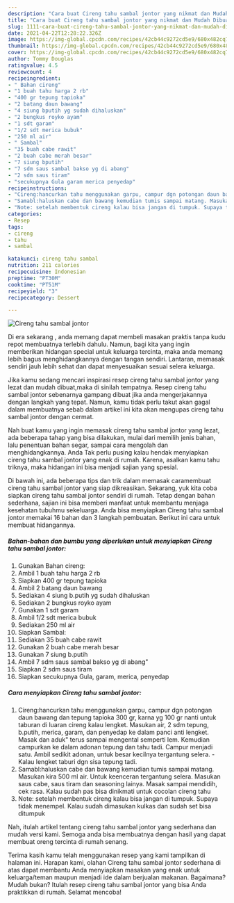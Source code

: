```yaml
---
description: "Cara buat Cireng tahu sambal jontor yang nikmat dan Mudah Dibuat"
title: "Cara buat Cireng tahu sambal jontor yang nikmat dan Mudah Dibuat"
slug: 1111-cara-buat-cireng-tahu-sambal-jontor-yang-nikmat-dan-mudah-dibuat
date: 2021-04-22T12:28:22.326Z
image: https://img-global.cpcdn.com/recipes/42cb44c9272cd5e9/680x482cq70/cireng-tahu-sambal-jontor-foto-resep-utama.jpg
thumbnail: https://img-global.cpcdn.com/recipes/42cb44c9272cd5e9/680x482cq70/cireng-tahu-sambal-jontor-foto-resep-utama.jpg
cover: https://img-global.cpcdn.com/recipes/42cb44c9272cd5e9/680x482cq70/cireng-tahu-sambal-jontor-foto-resep-utama.jpg
author: Tommy Douglas
ratingvalue: 4.5
reviewcount: 4
recipeingredient:
- " Bahan cireng"
- "1 buah tahu harga 2 rb"
- "400 gr tepung tapioka"
- "2 batang daun bawang"
- "4 siung bputih yg sudah dihaluskan"
- "2 bungkus royko ayam"
- "1 sdt garam"
- "1/2 sdt merica bubuk"
- "250 ml air"
- " Sambal"
- "35 buah cabe rawit"
- "2 buah cabe merah besar"
- "7 siung bputih"
- "7 sdm saus sambal bakso yg di abang"
- "2 sdm saus tiram"
- "secukupnya Gula garam merica penyedap"
recipeinstructions:
- "Cireng:hancurkan tahu menggunakan garpu, campur dgn potongan daun bawang dan tepung tapioka 300 gr, karna yg 100 gr nanti untuk taburan di luaran cireng kalau lengket. Masukan air, 2 sdm tepung, b.putih, merica, garam, dan penyedap ke dalam panci anti lengket. Masak dan aduk&#34; terus sampai mengental semperti lem. Kemudian campurkan ke dalam adonan tepung dan tahu tadi. Campur menjadi satu. Ambil sedikit adonan, untuk besar kecilnya tergantung selera. Kalau lengket taburi dgn sisa tepung tadi."
- "Samabl:haluskan cabe dan bawang kemudian tumis sampai matang. Masukan kira 500 ml air. Untuk keenceran tergantung selera. Masukan saus cabe, saus tiram dan seasoning lainya. Masak sampai mendidih, cek rasa. Kalau sudah pas bisa dinikmati untuk cocolan cireng tahu"
- "Note: setelah membentuk cireng kalau bisa jangan di tumpuk. Supaya tidak menempel. Kalau sudah dimasukan kulkas dan sudah set bisa ditumpuk"
categories:
- Resep
tags:
- cireng
- tahu
- sambal

katakunci: cireng tahu sambal 
nutrition: 211 calories
recipecuisine: Indonesian
preptime: "PT30M"
cooktime: "PT51M"
recipeyield: "3"
recipecategory: Dessert

---
```



![Cireng tahu sambal jontor](https://img-global.cpcdn.com/recipes/42cb44c9272cd5e9/680x482cq70/cireng-tahu-sambal-jontor-foto-resep-utama.jpg)

Di era  sekarang , anda memang dapat membeli masakan praktis tanpa kudu repot membuatnya terlebih dahulu. Namun, bagi kita yang ingin memberikan hidangan special untuk keluarga tercinta, maka anda memang lebih bagus menghidangkannya dengan tangan sendiri. Lantaran, memasak sendiri jauh lebih sehat dan dapat menyesuaikan sesuai selera keluarga.

Jika kamu sedang mencari inspirasi resep cireng tahu sambal jontor yang lezat dan mudah dibuat,maka di sinilah tempatnya. Resep cireng tahu sambal jontor  sebenarnya gampang dibuat jika anda mengerjakannya dengan langkah yang tepat. Namun, kamu tidak perlu takut akan gagal dalam membuatnya 
sebab dalam artikel ini kita akan mengupas cireng tahu sambal jontor dengan cermat.  



Nah buat kamu yang ingin memasak cireng tahu sambal jontor yang lezat, ada beberapa tahap yang bisa dilakukan, mulai dari memilih jenis bahan, lalu penentuan bahan segar, sampai cara mengolah dan menghidangkannya. Anda Tak perlu pusing kalau hendak menyiapkan cireng tahu sambal jontor yang enak di rumah. Karena, asalkan kamu  tahu triknya, maka hidangan ini bisa menjadi sajian yang spesial.

Di bawah ini, ada beberapa tips dan trik dalam memasak caramembuat cireng tahu sambal jontor yang siap dikreasikan. Sekarang, yuk kita coba siapkan cireng tahu sambal jontor sendiri di rumah. Tetap dengan bahan sederhana, sajian ini bisa memberi manfaat untuk membantu menjaga kesehatan tubuhmu sekeluarga. Anda bisa menyiapkan Cireng tahu sambal jontor memakai 16 bahan dan 3 langkah pembuatan. Berikut ini cara untuk membuat hidangannya.

<!--inarticleads1-->

##### Bahan-bahan dan bumbu yang diperlukan untuk menyiapkan Cireng tahu sambal jontor:

1. Gunakan  Bahan cireng:
1. Ambil 1 buah tahu harga 2 rb
1. Siapkan 400 gr tepung tapioka
1. Ambil 2 batang daun bawang
1. Sediakan 4 siung b.putih yg sudah dihaluskan
1. Sediakan 2 bungkus royko ayam
1. Gunakan 1 sdt garam
1. Ambil 1/2 sdt merica bubuk
1. Sediakan 250 ml air
1. Siapkan  Sambal:
1. Sediakan 35 buah cabe rawit
1. Gunakan 2 buah cabe merah besar
1. Gunakan 7 siung b.putih
1. Ambil 7 sdm saus sambal bakso yg di abang&#34;
1. Siapkan 2 sdm saus tiram
1. Siapkan secukupnya Gula, garam, merica, penyedap




<!--inarticleads2-->

##### Cara menyiapkan Cireng tahu sambal jontor:

1. Cireng:hancurkan tahu menggunakan garpu, campur dgn potongan daun bawang dan tepung tapioka 300 gr, karna yg 100 gr nanti untuk taburan di luaran cireng kalau lengket. Masukan air, 2 sdm tepung, b.putih, merica, garam, dan penyedap ke dalam panci anti lengket. Masak dan aduk&#34; terus sampai mengental semperti lem. Kemudian campurkan ke dalam adonan tepung dan tahu tadi. Campur menjadi satu. Ambil sedikit adonan, untuk besar kecilnya tergantung selera. - Kalau lengket taburi dgn sisa tepung tadi.
1. Samabl:haluskan cabe dan bawang kemudian tumis sampai matang. Masukan kira 500 ml air. Untuk keenceran tergantung selera. Masukan saus cabe, saus tiram dan seasoning lainya. Masak sampai mendidih, cek rasa. Kalau sudah pas bisa dinikmati untuk cocolan cireng tahu
1. Note: setelah membentuk cireng kalau bisa jangan di tumpuk. Supaya tidak menempel. Kalau sudah dimasukan kulkas dan sudah set bisa ditumpuk




Nah, itulah artikel tentang  cireng tahu sambal jontor  yang sederhana dan mudah versi kami. Semoga anda bisa membuatnya dengan hasil yang dapat membuat oreng tercinta di rumah senang. 

Terima kasih kamu telah menggunakan resep yang kami tampilkan di halaman ini. Harapan kami, olahan  Cireng tahu sambal jontor sederhana di atas dapat membantu Anda menyiapkan masakan yang enak untuk keluarga/teman maupun menjadi ide dalam berjualan makanan. Bagaimana? Mudah bukan? Itulah resep cireng tahu sambal jontor yang bisa Anda praktikkan di rumah. Selamat mencoba!

